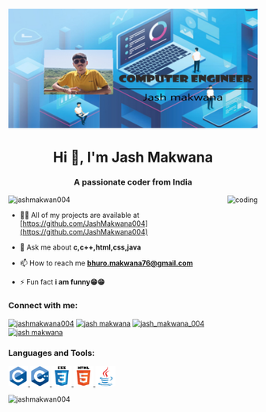 ![logo](https://github.com/JashMakwana004/JashMakwana004/blob/main/Github%20Banner.png/git.jpg)
<h1 align="center">Hi 👋, I'm Jash Makwana</h1>
<h3 align="center">A passionate coder from India</h3>

<img align="right" alt="coding" widht="100" height="300" src="https://camo.githubusercontent.com/cae12fddd9d6982901d82580bdf321d81fb299141098ca1c2d4891870827bf17/68747470733a2f2f6d69726f2e6d656469756d2e636f6d2f6d61782f313336302f302a37513379765349765f7430696f4a2d5a2e676966">

<p align="left"> <img src="https://komarev.com/ghpvc/?username=jashmakwan004&label=Profile%20views&color=0e75b6&style=flat" alt="jashmakwan004" /> </p>

- 👨‍💻 All of my projects are available at [https://github.com/JashMakwana004](https://github.com/JashMakwana004)

- 💬 Ask me about **c,c++,html,css,java**

- 📫 How to reach me **bhuro.makwana76@gmail.com**

- ⚡ Fun fact **i am funny😁😁**

<h3 align="left">Connect with me:</h3>
<p align="left">
<a href="https://twitter.com/jashmakwana004" target="blank"><img align="center" src="https://raw.githubusercontent.com/rahuldkjain/github-profile-readme-generator/master/src/images/icons/Social/twitter.svg" alt="jashmakwana004" height="30" width="40" /></a>
<a href="https://fb.com/jash makwana" target="blank"><img align="center" src="https://raw.githubusercontent.com/rahuldkjain/github-profile-readme-generator/master/src/images/icons/Social/facebook.svg" alt="jash makwana" height="30" width="40" /></a>
<a href="https://instagram.com/jash_makwana_004" target="blank"><img align="center" src="https://raw.githubusercontent.com/rahuldkjain/github-profile-readme-generator/master/src/images/icons/Social/instagram.svg" alt="jash_makwana_004" height="30" width="40" /></a>
<a href="https://www.youtube.com/c/jash makwana" target="blank"><img align="center" src="https://raw.githubusercontent.com/rahuldkjain/github-profile-readme-generator/master/src/images/icons/Social/youtube.svg" alt="jash makwana" height="30" width="40" /></a>
</p>


<h3 align="left">Languages and Tools:</h3>
<p align="left"> <a href="https://www.cprogramming.com/" target="_blank" rel="noreferrer"> <img src="https://raw.githubusercontent.com/devicons/devicon/master/icons/c/c-original.svg" alt="c" width="40" height="40"/> </a> <a href="https://www.w3schools.com/cpp/" target="_blank" rel="noreferrer"> <img src="https://raw.githubusercontent.com/devicons/devicon/master/icons/cplusplus/cplusplus-original.svg" alt="cplusplus" width="40" height="40"/> </a> <a href="https://www.w3schools.com/css/" target="_blank" rel="noreferrer"> <img src="https://raw.githubusercontent.com/devicons/devicon/master/icons/css3/css3-original-wordmark.svg" alt="css3" width="40" height="40"/> </a> <a href="https://www.w3.org/html/" target="_blank" rel="noreferrer"> <img src="https://raw.githubusercontent.com/devicons/devicon/master/icons/html5/html5-original-wordmark.svg" alt="html5" width="40" height="40"/> </a> <a href="https://www.java.com" target="_blank" rel="noreferrer"> <img src="https://raw.githubusercontent.com/devicons/devicon/master/icons/java/java-original.svg" alt="java" width="40" height="40"/> </a> </p>



<p><img align="center" src="https://github-readme-streak-stats.herokuapp.com/?user=JashMakwana004&" alt="jashmakwan004"></p>
